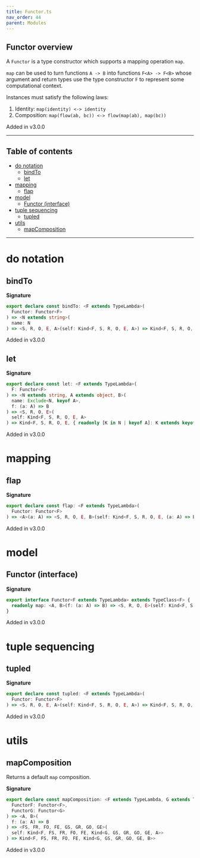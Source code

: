 ```yaml
---
title: Functor.ts
nav_order: 44
parent: Modules
---
```


## Functor overview

A `Functor` is a type constructor which supports a mapping operation `map`.

`map` can be used to turn functions `A -> B` into functions `F<A> -> F<B>` whose argument and return types use the type
constructor `F` to represent some computational context.

Instances must satisfy the following laws:

1. Identity: `map(identity) <-> identity`
2. Composition: `map(flow(ab, bc)) <-> flow(map(ab), map(bc))`

Added in v3.0.0

---

<h2 class="text-delta">Table of contents</h2>

- [do notation](#do-notation)
  - [bindTo](#bindto)
  - [let](#let)
- [mapping](#mapping)
  - [flap](#flap)
- [model](#model)
  - [Functor (interface)](#functor-interface)
- [tuple sequencing](#tuple-sequencing)
  - [tupled](#tupled)
- [utils](#utils)
  - [mapComposition](#mapcomposition)

---

# do notation

## bindTo

**Signature**

```ts
export declare const bindTo: <F extends TypeLambda>(
  Functor: Functor<F>
) => <N extends string>(
  name: N
) => <S, R, O, E, A>(self: Kind<F, S, R, O, E, A>) => Kind<F, S, R, O, E, { readonly [K in N]: A }>
```

Added in v3.0.0

## let

**Signature**

```ts
export declare const let: <F extends TypeLambda>(
  F: Functor<F>
) => <N extends string, A extends object, B>(
  name: Exclude<N, keyof A>,
  f: (a: A) => B
) => <S, R, O, E>(
  self: Kind<F, S, R, O, E, A>
) => Kind<F, S, R, O, E, { readonly [K in N | keyof A]: K extends keyof A ? A[K] : B }>
```

Added in v3.0.0

# mapping

## flap

**Signature**

```ts
export declare const flap: <F extends TypeLambda>(
  Functor: Functor<F>
) => <A>(a: A) => <S, R, O, E, B>(self: Kind<F, S, R, O, E, (a: A) => B>) => Kind<F, S, R, O, E, B>
```

Added in v3.0.0

# model

## Functor (interface)

**Signature**

```ts
export interface Functor<F extends TypeLambda> extends TypeClass<F> {
  readonly map: <A, B>(f: (a: A) => B) => <S, R, O, E>(self: Kind<F, S, R, O, E, A>) => Kind<F, S, R, O, E, B>
}
```

Added in v3.0.0

# tuple sequencing

## tupled

**Signature**

```ts
export declare const tupled: <F extends TypeLambda>(
  Functor: Functor<F>
) => <S, R, O, E, A>(self: Kind<F, S, R, O, E, A>) => Kind<F, S, R, O, E, readonly [A]>
```

Added in v3.0.0

# utils

## mapComposition

Returns a default `map` composition.

**Signature**

```ts
export declare const mapComposition: <F extends TypeLambda, G extends TypeLambda>(
  FunctorF: Functor<F>,
  FunctorG: Functor<G>
) => <A, B>(
  f: (a: A) => B
) => <FS, FR, FO, FE, GS, GR, GO, GE>(
  self: Kind<F, FS, FR, FO, FE, Kind<G, GS, GR, GO, GE, A>>
) => Kind<F, FS, FR, FO, FE, Kind<G, GS, GR, GO, GE, B>>
```

Added in v3.0.0
